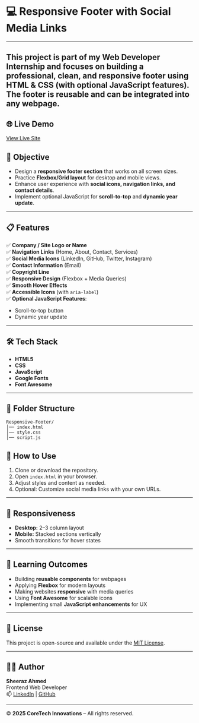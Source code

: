 # 💻 Responsive Footer with Social Media Links  
---
  
This project is part of my **Web Developer Internship** and focuses on building a **professional, clean, and responsive footer** using **HTML & CSS** (with optional JavaScript features). The footer is reusable and can be integrated into any webpage.
---

## 🌐 Live Demo
[View Live Site](https://sheeraz-engineer.github.io/Responsive-Footer/)


## 🎯 Objective  
- Design a **responsive footer section** that works on all screen sizes.  
- Practice **Flexbox/Grid layout** for desktop and mobile views.  
- Enhance user experience with **social icons, navigation links, and contact details**.  
- Implement optional JavaScript for **scroll-to-top** and **dynamic year update**.

---

## 📋 Features  
✅ **Company / Site Logo or Name**  
✅ **Navigation Links** (Home, About, Contact, Services)  
✅ **Social Media Icons** (LinkedIn, GitHub, Twitter, Instagram)  
✅ **Contact Information** (Email)  
✅ **Copyright Line**  
✅ **Responsive Design** (Flexbox + Media Queries)  
✅ **Smooth Hover Effects**  
✅ **Accessible Icons** (with `aria-label`)  
✅ **Optional JavaScript Features**:  
  - Scroll-to-top button  
  - Dynamic year update  

---

## 🛠️ Tech Stack  
- **HTML5**
- **CSS**  
- **JavaScript**
- **Google Fonts** 
- **Font Awesome**  

---

## 📂 Folder Structure  
```
Responsive-Footer/
│── index.html
│── style.css
│── script.js

```


## 🚀 How to Use  
1. Clone or download the repository.  
2. Open `index.html` in your browser.  
3. Adjust styles and content as needed.  
4. Optional: Customize social media links with your own URLs.  

---

## 📱 Responsiveness  
- **Desktop:** 2–3 column layout  
- **Mobile:** Stacked sections vertically  
- Smooth transitions for hover states  

---

## 🧠 Learning Outcomes  
- Building **reusable components** for webpages  
- Applying **Flexbox** for modern layouts  
- Making websites **responsive** with media queries  
- Using **Font Awesome** for scalable icons  
- Implementing small **JavaScript enhancements** for UX  

---

## 📌 License

This project is open-source and available under the [MIT License](LICENSE).

---

## 👨‍💻 Author
**Sheeraz Ahmed**  
Frontend Web Developer  
📫 [LinkedIn](https://www.linkedin.com/in/sheeraz-ahmed-28317436b/) | [GitHub](https://github.com/sheeraz-engineer)




---


© **2025 CoreTech Innovations** – All rights reserved.
